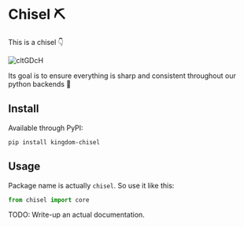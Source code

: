 # Chisel ⛏

This is a chisel 👇

![cltGDcH](https://user-images.githubusercontent.com/1834568/116765525-f52a2f00-a9fb-11eb-8a92-babc1472a098.gif)

Its goal is to ensure everything is sharp and consistent throughout our python backends 💪

## Install

Available through PyPI:

```shell
pip install kingdom-chisel
```

## Usage

Package name is actually `chisel`. So use it like this:

```python
from chisel import core
```

TODO: Write-up an actual documentation.
